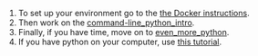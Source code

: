 1. To set up your environment go to the [the Docker instructions](/docker_intro.md). 
2. Then work on the [command-line_python_intro](command-line_python_intro.md). 
3. Finally, if you have time, move on to [even_more_python](even_more_python.md). 
4. If you have python on your computer, use [this tutorial](https://tanyaclement.github.io/cpcda18.github.io/week-01.html). 
